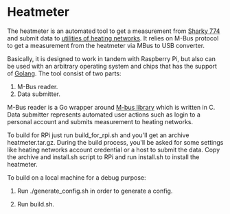 # Heatmeter

The heatmeter is an automated tool to get a measurement from [Sharky 774](https://www.diehl.com/metering/en/portfolio/thermal-energy-metering-/thermal-energy-metering-product/sharky-774-compact/238298/) and submit data to [utilities of heating networks](https://www.hts.kharkov.ua/). It relies on M-Bus protocol to get a measurement from the heatmeter via MBus to USB converter.

Basically, it is designed to work in tandem with Raspberry Pi, but also can be used with an arbitrary operating system and chips that has the support of [Golang](https://golang.org/).
The tool consist of two parts:
1. M-Bus reader.
2. Data submitter.

M-Bus reader is a Go wrapper around [M-bus library](https://github.com/rscada/libmbus) which is written in C. 
Data submitter represents automated user actions such as login to a personal account and submits measurement to heating networks. 

To build for RPi just run build_for_rpi.sh and you'll get an archive heatmeter.tar.gz. During the build process, you'll be asked for some settings like heating networks account credential or a host to submit the data. Copy the archive and install.sh script to RPi and run install.sh to install the heatmeter.

To build on a local machine for a debug purpose:

1. Run ./generate_config.sh in order to generate a config.

2. Run build.sh.
